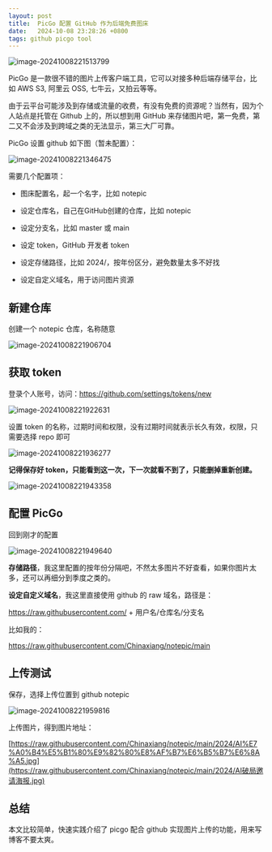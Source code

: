 ```yaml
---
layout: post
title:  PicGo 配置 GitHub 作为后端免费图床
date:   2024-10-08 23:28:26 +0800
tags: github picgo tool
---
```


![image-20241008221513799](https://bytesops.oss-cn-hangzhou.aliyuncs.com/picgo/image-20241008221513799.png)



PicGo 是一款很不错的图片上传客户端工具，它可以对接多种后端存储平台，比如 AWS S3, 阿里云 OSS, 七牛云，又拍云等等。



由于云平台可能涉及到存储或流量的收费，有没有免费的资源呢？当然有，因为个人站点是托管在 Github 上的，所以想到用 GitHub 来存储图片吧，第一免费，第二又不会涉及到跨域之类的无法显示，第三大厂可靠。



PicGo 设置 github 如下图（暂未配置）：



![image-20241008221346475](https://bytesops.oss-cn-hangzhou.aliyuncs.com/picgo/image-20241008221346475.png)



需要几个配置项：



- 图床配置名，起一个名字，比如 notepic

- 设定仓库名，自己在GitHub创建的仓库，比如 notepic
- 设定分支名，比如 master 或 main
- 设定 token，GitHub 开发者 token
- 设定存储路径，比如 2024/，按年份区分，避免数量太多不好找
- 设定自定义域名，用于访问图片资源



## 新建仓库



创建一个 notepic 仓库，名称随意



![image-20241008221906704](https://bytesops.oss-cn-hangzhou.aliyuncs.com/picgo/image-20241008221906704.png)





## 获取 token



登录个人账号，访问：https://github.com/settings/tokens/new

![image-20241008221922631](https://bytesops.oss-cn-hangzhou.aliyuncs.com/picgo/image-20241008221922631.png)





设置 token 的名称，过期时间和权限，没有过期时间就表示长久有效，权限，只需要选择 repo 即可



![image-20241008221936277](https://bytesops.oss-cn-hangzhou.aliyuncs.com/picgo/image-20241008221936277.png)





**记得保存好 token，只能看到这一次，下一次就看不到了，只能删掉重新创建。**



![image-20241008221943358](https://bytesops.oss-cn-hangzhou.aliyuncs.com/picgo/image-20241008221943358.png)



## 配置 PicGo



回到刚才的配置



![image-20241008221949640](https://bytesops.oss-cn-hangzhou.aliyuncs.com/picgo/image-20241008221949640.png)







**存储路径**，我这里配置的按年份分隔吧，不然太多图片不好查看，如果你图片太多，还可以再细分到季度之类的。



**设定自定义域名**，我这里直接使用 github 的 raw 域名，路径是：



https://raw.githubusercontent.com/ + 用户名/仓库名/分支名



比如我的：



https://raw.githubusercontent.com/Chinaxiang/notepic/main



## 上传测试



保存，选择上传位置到 github notepic



![image-20241008221959816](https://bytesops.oss-cn-hangzhou.aliyuncs.com/picgo/image-20241008221959816.png)



上传图片，得到图片地址：



[https://raw.githubusercontent.com/Chinaxiang/notepic/main/2024/AI%E7%A0%B4%E5%B1%80%E9%82%80%E8%AF%B7%E6%B5%B7%E6%8A%A5.jpg](https://raw.githubusercontent.com/Chinaxiang/notepic/main/2024/AI破局邀请海报.jpg)



## 总结



本文比较简单，快速实践介绍了 picgo 配合 github 实现图片上传的功能，用来写博客不要太爽。